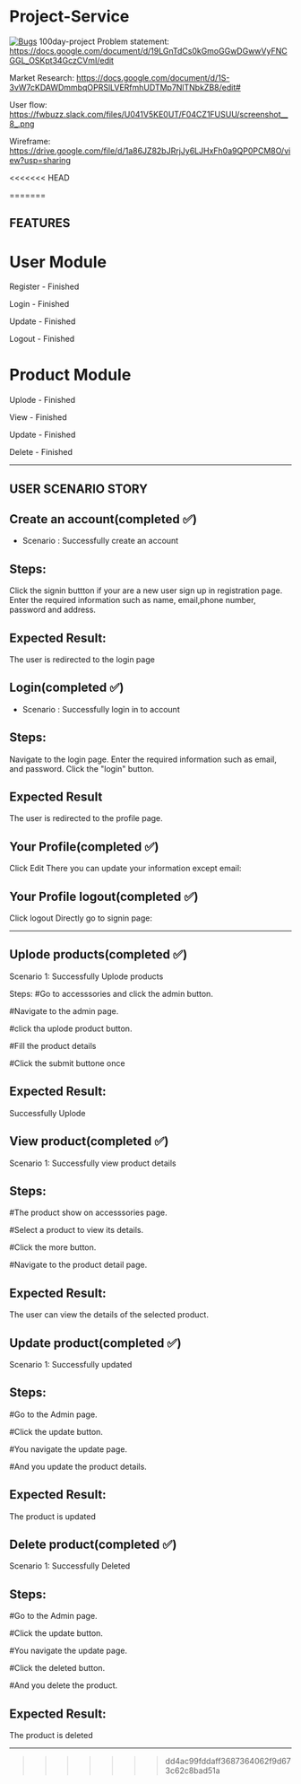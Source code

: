 # Project-Service
[![Bugs](https://sonarcloud.io/api/project_badges/measure?project=fssa-batch3_yogeshwari.selvendran__web_project&metric=bugs)](https://sonarcloud.io/summary/new_code?id=fssa-batch3_yogeshwari.selvendran__web_project)
 100day-project
 Problem statement: https://docs.google.com/document/d/19LGnTdCs0kGmoGGwDGwwVyFNCGGL_OSKpt34GczCVmI/edit

Market Research: https://docs.google.com/document/d/1S-3vW7cKDAWDmmbqOPRSlLVERfmhUDTMp7NlTNbkZB8/edit#

User flow: https://fwbuzz.slack.com/files/U041V5KE0UT/F04CZ1FUSUU/screenshot__8_.png

Wireframe: https://drive.google.com/file/d/1a86JZ82bJRrjJy6LJHxFh0a9QP0PCM8O/view?usp=sharing


<<<<<<< HEAD


=======
## FEATURES

# User Module
Register - Finished

Login - Finished

Update - Finished

Logout - Finished



# Product Module

Uplode - Finished

View - Finished

Update - Finished

Delete - Finished

___________________________________________________________________________________________  


## USER SCENARIO STORY

## Create an account(completed ✅)

- Scenario : Successfully create an account

## Steps:
Click the signin buttton if your are a new user sign up in registration page.
Enter the required information such as name, email,phone number, password and address.

## Expected Result:
The user is redirected to the login page


## Login(completed ✅)

- Scenario : Successfully login in to account

## Steps:
Navigate to the login page.
Enter the required information such as email, and password.
Click the "login" button.

## Expected Result
The user is redirected to the profile page.

## Your Profile(completed ✅)
Click Edit 
There you can update your information except email:

## Your Profile logout(completed ✅)
Click logout 
Directly go to signin page:

____________________________________________________________________________________________

## Uplode products(completed ✅)

Scenario 1: Successfully Uplode products

Steps:
#Go to accesssories and click the admin button.

#Navigate to the admin page.

#click tha uplode product button.

#Fill the product details

#Click the submit buttone once

## Expected Result:
Successfully Uplode


## View product(completed ✅)
Scenario 1: Successfully view product details

## Steps:
#The product show on accesssories page.

#Select a product to view its details.

#Click the more button.

#Navigate to the product detail page.

## Expected Result:
The user can view the details of the selected product.



## Update product(completed ✅)
Scenario 1: Successfully updated

## Steps:
#Go to the Admin page.

#Click the update button.

#You navigate the update page.

#And you update the product details.

## Expected Result:
The product is updated



## Delete product(completed ✅)
Scenario 1: Successfully Deleted
## Steps:
#Go to the Admin page.

#Click the update button.

#You navigate the update page.

#Click the deleted button.

#And you delete the product.

## Expected Result:
The product is deleted

___________________________________________________________________________________
>>>>>>> dd4ac99fddaff3687364062f9d673c62c8bad51a
